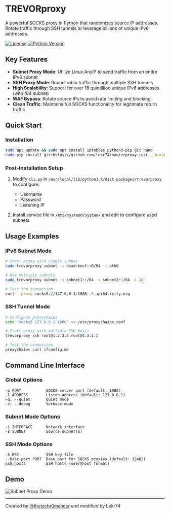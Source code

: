 # TREVORproxy

A powerful SOCKS proxy in Python that randomizes source IP addresses. Rotate traffic through SSH tunnels or leverage billions of unique IPv6 addresses.

[![License](https://img.shields.io/badge/license-GPLv3-blue.svg)](https://raw.githubusercontent.com/blacklanternsecurity/nmappalyzer/master/LICENSE)
[![Python Version](https://img.shields.io/badge/python-3.6+-blue)](https://www.python.org)

## Key Features

- **Subnet Proxy Mode**: Utilize Linux AnyIP to send traffic from an entire IPv6 subnet
- **SSH Proxy Mode**: Round-robin traffic through multiple SSH tunnels
- **High Scalability**: Support for over 18 quintillion unique IPv6 addresses (with /64 subnet)
- **WAF Bypass**: Rotate source IPs to avoid rate limiting and blocking
- **Clean Traffic**: Maintains full SOCKS functionality for legitimate return traffic

## Quick Start

### Installation

```bash
sudo apt update && sudo apt install iptables python3-pip git nano
sudo pip install git+https://github.com/lekr74/masterproxy-test --break-system-packages
```

### Post-Installation Setup

1. Modify `cli.py` in `/usr/local/lib/python3.X/dist-packages/trevorproxy` to configure:
   - Username
   - Password
   - Listening IP

2. Install service file in `/etc/systemd/system/` and edit to configure used subnets

## Usage Examples

### IPv6 Subnet Mode

```bash
# Start proxy with single subnet
sudo trevorproxy subnet -s dead:beef::0/64 -i eth0

# Use multiple subnets
sudo trevorproxy subnet -s subnet1::/64 -s subnet2::/64 -i lo

# Test the connection
curl --proxy socks5://127.0.0.1:1080 -6 api64.ipify.org
```

### SSH Tunnel Mode

```bash
# Configure proxychains
echo "socks5 127.0.0.1 1080" >> /etc/proxychains.conf

# Start proxy with multiple SSH hosts
trevorproxy ssh root@1.2.3.4 root@4.3.2.1

# Test the connection
proxychains curl ifconfig.me
```

## Command Line Interface

### Global Options
```
-p PORT           SOCKS server port (default: 1080)
-l ADDRESS        Listen address (default: 127.0.0.1)
-q, --quiet       Quiet mode
-v, --debug       Verbose mode
```

### Subnet Mode Options
```
-i INTERFACE      Network interface
-s SUBNET         Source subnet(s)
```

### SSH Mode Options
```
-k KEY            SSH key file
--base-port PORT  Base port for SOCKS proxies (default: 32482)
ssh_hosts         SSH hosts (user@host format)
```

## Demo

![Subnet Proxy Demo](https://user-images.githubusercontent.com/20261699/142468206-4e9a46db-b18b-4969-8934-19d1f3837300.gif)

---

Created by [@thetechr0mancer](https://twitter.com/thetechr0mancer) and modified by Lekr74
